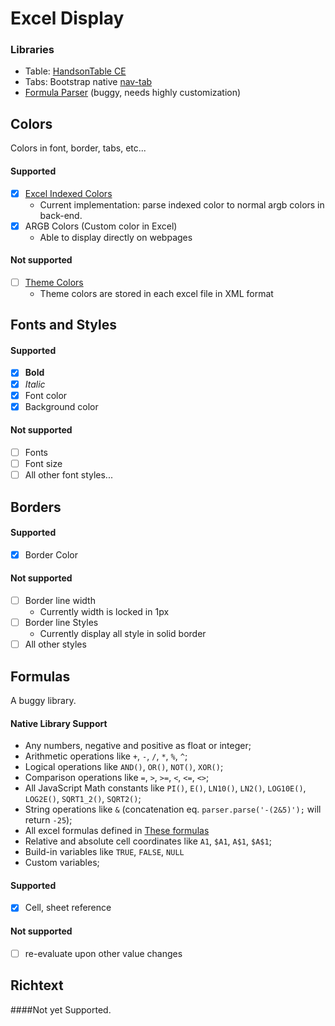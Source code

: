 # Excel Display
### Libraries
 - Table: [HandsonTable CE](https://handsontable.com/)
 - Tabs: Bootstrap native [nav-tab](https://getbootstrap.com/docs/4.1/components/navs/#tabs)
 - [Formula Parser](https://github.com/Subtletree/formula-parser) (buggy, needs highly customization)

## Colors
Colors in font, border, tabs, etc...
#### Supported
 - [X] [Excel Indexed Colors](https://github.com/ClosedXML/ClosedXML/wiki/Excel-Indexed-Colors)
    - Current implementation: parse indexed color to normal argb colors in back-end.
 - [X] ARGB Colors (Custom color in Excel)
    - Able to display directly on webpages
#### Not supported
 - [ ] [Theme Colors](https://www.google.ca/search?{google:acceptedSuggestion}oq=excel+theme+colors&sourceid=chrome&ie=UTF-8&q=excel+theme+colors)
    - Theme colors are stored in each excel file in XML format

## Fonts and Styles
#### Supported
 - [X] **Bold**
 - [X] *Italic* 
 - [X] Font color
 - [X] Background color
 
#### Not supported
 - [ ] Fonts
 - [ ] Font size
 - [ ] All other font styles...

## Borders
#### Supported
 - [X] Border Color

#### Not supported
 - [ ] Border line width
    - Currently width is locked in 1px
 - [ ] Border line Styles
    - Currently display all style in solid border
 - [ ] All other styles
 
## Formulas
A buggy library.
#### Native Library Support
  * Any numbers, negative and positive as float or integer;
  * Arithmetic operations like `+`, `-`, `/`, `*`, `%`, `^`;
  * Logical operations like `AND()`, `OR()`, `NOT()`, `XOR()`;
  * Comparison operations like `=`, `>`, `>=`, `<`, `<=`, `<>`;
  * All JavaScript Math constants like `PI()`, `E()`, `LN10()`, `LN2()`, `LOG10E()`, `LOG2E()`, `SQRT1_2()`, `SQRT2()`;
  * String operations like `&` (concatenation eq. `parser.parse('-(2&5)');` will return `-25`);
  * All excel formulas defined in [These formulas](https://github.com/Subtletree/formula-parser/blob/develop/src/supported-formulas.js) 
  * Relative and absolute cell coordinates like `A1`, `$A1`, `A$1`, `$A$1`;
  * Build-in variables like `TRUE`, `FALSE`, `NULL`
  * Custom variables;
  
#### Supported
  - [X] Cell, sheet reference
  
#### Not supported
  - [ ] re-evaluate upon other value changes
  
## Richtext
####Not yet Supported.

